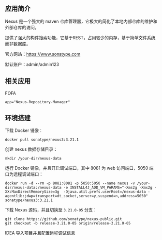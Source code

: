 ## 应用简介

Nexus 是一个强大的 maven 仓库管理器，它极大的简化了本地内部仓库的维护和外部仓库的访问。

提供了强大的构件搜索功能，它基于REST，占用较少的内存，基于简单文件系统而非数据库。

官方网站：https://www.sonatype.com

默认账户：admin/admin123

## 相关应用

FOFA

```http
app="Nexus-Repository-Manager"
```

## 环境搭建

下载 Docker 镜像：

```
docker pull sonatype/nexus3:3.21.1
```

创建 nexus 数据存储目录：

```
mkdir /your-dir/nexus-data
```

运行 Docker 镜像，并且开启调试端口，其中 8081 为 web 访问端口，5050 端口为远程调试端口：

```
docker run -d --rm -p 8081:8081 -p 5050:5050 --name nexus -v /your-dir/nexus-data:/nexus-data -e INSTALL4J_ADD_VM_PARAMS="-Xms2g -Xmx2g -XX:MaxDirectMemorySize=3g  -Djava.util.prefs.userRoot=/nexus-data -agentlib:jdwp=transport=dt_socket,server=y,suspend=n,address=5050" sonatype/nexus3:3.21.1
```

下载 Nexus 源码，并且切换至 `3.21.0-05` 分支：

```
git clone https://github.com/sonatype/nexus-public.git
git checkout -b release-3.21.0-05 origin/release-3.21.0-05
```

IDEA 导入项目并且配置远程调试信息